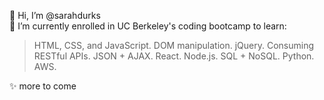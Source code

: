 👋 Hi, I’m @sarahdurks  
🌱 I’m currently enrolled in UC Berkeley's coding bootcamp to learn:


> HTML, CSS, and JavaScript. 
> DOM manipulation. 
> jQuery. 
> Consuming RESTful APIs. 
> JSON + AJAX. 
> React. 
> Node.js. 
> SQL + NoSQL. 
> Python. 
> AWS. 

✨ more to come


